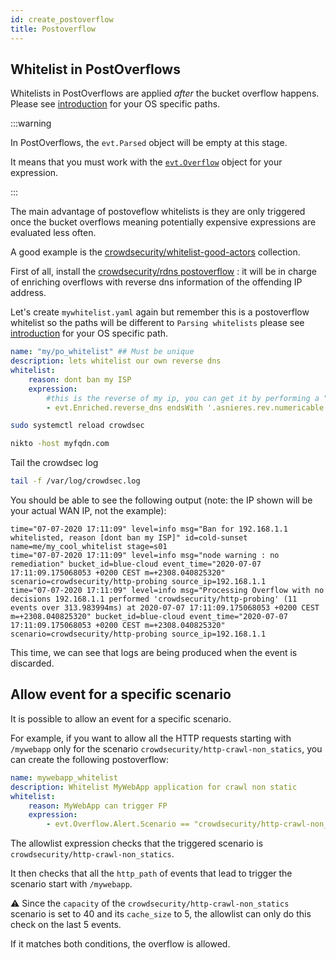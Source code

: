 ```yaml
---
id: create_postoverflow
title: Postoverflow
---
```


## Whitelist in PostOverflows

Whitelists in PostOverflows are applied _after_ the bucket overflow happens. Please see [introduction](/log_processor/whitelist/introduction.md) for your OS specific paths.

:::warning

In PostOverflows, the `evt.Parsed` object will be empty at this stage.

It means that you must work with the [`evt.Overflow`](/expr/event.md#event-object--overflow) object for your expression.

:::

The main advantage of postoveflow whitelists is they are only triggered once the bucket overflows meaning potentially expensive expressions are evaluated less often.

A good example is the [crowdsecurity/whitelist-good-actors](https://hub.crowdsec.net/author/crowdsecurity/collections/whitelist-good-actors) collection.

First of all, install the [crowdsecurity/rdns postoverflow](https://hub.crowdsec.net/author/crowdsecurity/configurations/rdns) : it will be in charge of enriching overflows with reverse dns information of the offending IP address.

Let's create `mywhitelist.yaml` again but remember this is a postoverflow whitelist so the paths will be different to `Parsing whitelists` please see [introduction](/log_processor/whitelist/introduction.md) for your OS specific path.

```yaml
name: "my/po_whitelist" ## Must be unique
description: lets whitelist our own reverse dns
whitelist:
    reason: dont ban my ISP
    expression:
        #this is the reverse of my ip, you can get it by performing a "host" command on your public IP for example
        - evt.Enriched.reverse_dns endsWith '.asnieres.rev.numericable.fr.'
```

```bash title="Reload CrowdSec"
sudo systemctl reload crowdsec
```

```bash
nikto -host myfqdn.com
```

Tail the crowdsec log

```bash
tail -f /var/log/crowdsec.log
```

You should be able to see the following output (note: the IP shown will be your actual WAN IP, not the example):

```
time="07-07-2020 17:11:09" level=info msg="Ban for 192.168.1.1 whitelisted, reason [dont ban my ISP]" id=cold-sunset name=me/my_cool_whitelist stage=s01
time="07-07-2020 17:11:09" level=info msg="node warning : no remediation" bucket_id=blue-cloud event_time="2020-07-07 17:11:09.175068053 +0200 CEST m=+2308.040825320" scenario=crowdsecurity/http-probing source_ip=192.168.1.1
time="07-07-2020 17:11:09" level=info msg="Processing Overflow with no decisions 192.168.1.1 performed 'crowdsecurity/http-probing' (11 events over 313.983994ms) at 2020-07-07 17:11:09.175068053 +0200 CEST m=+2308.040825320" bucket_id=blue-cloud event_time="2020-07-07 17:11:09.175068053 +0200 CEST m=+2308.040825320" scenario=crowdsecurity/http-probing source_ip=192.168.1.1
```

This time, we can see that logs are being produced when the event is discarded.

## Allow event for a specific scenario

It is possible to allow an event for a specific scenario.

For example, if you want to allow all the HTTP requests starting with `/mywebapp` only for the scenario `crowdsecurity/http-crawl-non_statics`, you can create the following postoverflow:

```yaml
name: mywebapp_whitelist
description: Whitelist MyWebApp application for crawl non static
whitelist:
    reason: MyWebApp can trigger FP
    expression:
        - evt.Overflow.Alert.Scenario == "crowdsecurity/http-crawl-non_statics" and all(evt.Overflow.Alert.Events, {.GetMeta("http_path") startsWith "/mywebapp"})
```

The allowlist expression checks that the triggered scenario is `crowdsecurity/http-crawl-non_statics`.

It then checks that all the `http_path` of events that lead to trigger the scenario start with `/mywebapp`.

:warning: Since the `capacity` of the `crowdsecurity/http-crawl-non_statics` scenario is set to 40 and its `cache_size` to 5, the allowlist can only do this check on the last 5 events.

If it matches both conditions, the overflow is allowed.
